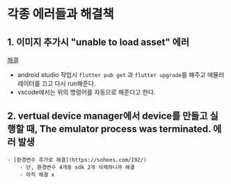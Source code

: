 # 각종 에러들과 해결책
## 1. 이미지 추가시 "unable to load asset" 에러
[해결](https://security-nanglam.tistory.com/479)
- android studio 작업시 ``flutter pub get`` 과 ``flutter upgrade``를 해주고 에뮬러레이터를 끄고 다시 run해준다.
- vscode에서는 위의 명령어를 자동으로 해준다고 한다.
## 2. vertual device manager에서 device를 만들고 실행할 때, The emulator process was terminated. 에러 발생
    - [환경변수 추가로 해결](https://sohees.com/192/)
        - 단, 환경변수 4개중 sdk 2개 삭제하니까 해결
        - 아직 해결 x 